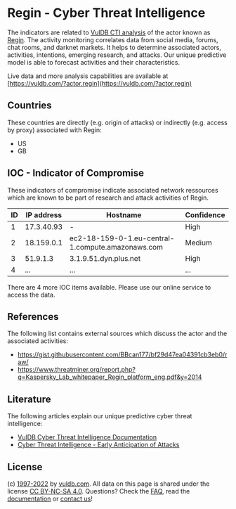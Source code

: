 # Regin - Cyber Threat Intelligence

The indicators are related to [VulDB CTI analysis](https://vuldb.com/?kb.cti) of the actor known as [Regin](https://vuldb.com/?actor.regin). The activity monitoring correlates data from social media, forums, chat rooms, and darknet markets. It helps to determine associated actors, activities, intentions, emerging research, and attacks. Our unique predictive model is able to forecast activities and their characteristics.

Live data and more analysis capabilities are available at [https://vuldb.com/?actor.regin](https://vuldb.com/?actor.regin)

## Countries

These countries are directly (e.g. origin of attacks) or indirectly (e.g. access by proxy) associated with Regin:

* US
* GB

## IOC - Indicator of Compromise

These indicators of compromise indicate associated network ressources which are known to be part of research and attack activities of Regin.

ID | IP address | Hostname | Confidence
-- | ---------- | -------- | ----------
1 | 17.3.40.93 | - | High
2 | 18.159.0.1 | ec2-18-159-0-1.eu-central-1.compute.amazonaws.com | Medium
3 | 51.9.1.3 | 3.1.9.51.dyn.plus.net | High
4 | ... | ... | ...

There are 4 more IOC items available. Please use our online service to access the data.

## References

The following list contains external sources which discuss the actor and the associated activities:

* https://gist.githubusercontent.com/BBcan177/bf29d47ea04391cb3eb0/raw/
* https://www.threatminer.org/report.php?q=Kaspersky_Lab_whitepaper_Regin_platform_eng.pdf&y=2014

## Literature

The following articles explain our unique predictive cyber threat intelligence:

* [VulDB Cyber Threat Intelligence Documentation](https://vuldb.com/?kb.cti)
* [Cyber Threat Intelligence - Early Anticipation of Attacks](https://www.scip.ch/en/?labs.20201022)

## License

(c) [1997-2022](https://vuldb.com/?kb.changelog) by [vuldb.com](https://vuldb.com/?kb.about). All data on this page is shared under the license [CC BY-NC-SA 4.0](https://creativecommons.org/licenses/by-nc-sa/4.0/). Questions? Check the [FAQ](https://vuldb.com/?kb.faq), read the [documentation](https://vuldb.com/?kb) or [contact us](https://vuldb.com/?contact)!
